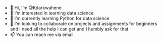 - 👋 Hi, I’m @Kdarkwahene
- 👀 I’m interested in learning data science 
- 🌱 I’m currently learning Python for data science 
- 💞️ I’m looking to collaborate on projects and assignments for beginners and I need all the help I can get and I humbly ask for that
- 📫 You can reach me via email 

<!---
Kdarkwahene/Kdarkwahene is a ✨ special ✨ repository because its `README.md` (this file) appears on your GitHub profile.
You can click the Preview link to take a look at your changes.
--->
